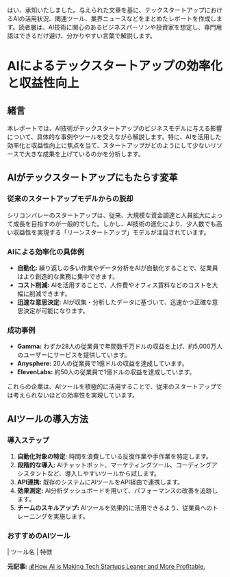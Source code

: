 はい、承知いたしました。与えられた文章を基に、テックスタートアップにおけるAIの活用状況、関連ツール、業界ニュースなどをまとめたレポートを作成します。読者層は、AI技術に関心のあるビジネスパーソンや投資家を想定し、専門用語はできるだけ避け、分かりやすい言葉で解説します。

# AIによるテックスタートアップの効率化と収益性向上

## 緒言

本レポートでは、AI技術がテックスタートアップのビジネスモデルに与える影響について、具体的な事例やツールを交えながら解説します。特に、AIを活用した効率化と収益性向上に焦点を当て、スタートアップがどのようにして少ないリソースで大きな成果を上げているのかを分析します。

## AIがテックスタートアップにもたらす変革

### 従来のスタートアップモデルからの脱却

シリコンバレーのスタートアップは、従来、大規模な資金調達と人員拡大によって成長を目指すのが一般的でした。しかし、AI技術の進化により、少人数でも高い収益性を実現する「リーンスタートアップ」モデルが注目されています。

### AIによる効率化の具体例

* **自動化:** 繰り返しの多い作業やデータ分析をAIが自動化することで、従業員はより創造的な業務に集中できます。
* **コスト削減:** AIを活用することで、人件費やオフィス賃料などのコストを大幅に削減できます。
* **迅速な意思決定:** AIが収集・分析したデータに基づいて、迅速かつ正確な意思決定が可能になります。

### 成功事例

* **Gamma:** わずか28人の従業員で年間数千万ドルの収益を上げ、約5,000万人のユーザーにサービスを提供しています。
* **Anysphere:** 20人の従業員で1億ドルの収益を達成しています。
* **ElevenLabs:** 約50人の従業員で1億ドルの収益を達成しています。

これらの企業は、AIツールを積極的に活用することで、従来のスタートアップでは考えられないほどの効率性を実現しています。

## AIツールの導入方法

### 導入ステップ

1. **自動化対象の特定:** 時間を浪費している反復作業や手作業を特定します。
2. **段階的な導入:** AIチャットボット、マーケティングツール、コーディングアシスタントなど、導入しやすいツールから試します。
3. **API連携:** 既存のシステムにAIツールをAPI経由で連携します。
4. **効果測定:** AI分析ダッシュボードを用いて、パフォーマンスの改善を追跡します。
5. **チームのスキルアップ:** AIツールを効果的に活用できるよう、従業員へのトレーニングを実施します。

### おすすめのAIツール

| ツール名 | 特徴 

**元記事:** [💰How AI is Making Tech Startups Leaner and More Profitable.](https://substack.com/home/post/p-157595969?utm_campaign=post&utm_medium=web)